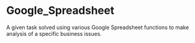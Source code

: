 # Google_Spreadsheet
A given task solved using various Google Spreadsheet functions to make analysis of a specific business issues.
